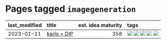 # Pages tagged `imagegeneration`

|last_modified|title|est. idea maturity|tags
|:---|:---|---:|:---|
|2023-01-11|[karlo + DIP](../karlo-dip.md)|358|[![](https://img.shields.io/badge/tag-deepimageprior-fe76cf)](../tags/deepimageprior.md) [![](https://img.shields.io/badge/tag-experimental-4aea2)](../tags/experimental.md) [![](https://img.shields.io/badge/tag-imagegeneration-8fb3d)](../tags/imagegeneration.md) [![](https://img.shields.io/badge/tag-prior-8a140)](../tags/prior.md) [![](https://img.shields.io/badge/tag-wip-ff6770)](../tags/wip.md)|